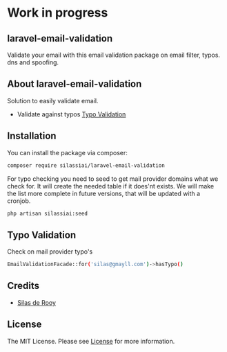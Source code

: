 # Work in progress

## laravel-email-validation
Validate your email with this email validation package on email filter, typos. dns and spoofing.

## About laravel-email-validation

Solution to easily validate email.

- Validate against typos [Typo Validation](#typo-validation)

## Installation

You can install the package via composer:

```bash
composer require silassiai/laravel-email-validation
```

For typo checking you need to seed to get mail provider domains what we check for.
It will create the needed table if it does'nt exists.
We will make the list more complete in future versions, that will be updated with a cronjob.

```bash
php artisan silassiai:seed
```

## Typo Validation

Check on mail provider typo's
```bash
EmailValidationFacade::for('silas@gmayll.com')->hasTypo()
```

## Credits

- [Silas de Rooy](https://github.com/Silassiai)

## License

The MIT License. Please see [License](LICENSE) for more information.
